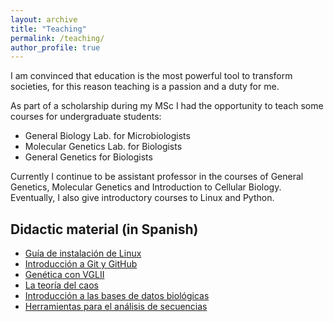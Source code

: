 ```yaml
---
layout: archive
title: "Teaching"
permalink: /teaching/
author_profile: true
---
```


I am convinced that education is the most powerful tool to transform societies,
for this reason teaching is a passion and a duty for me.

As part of a scholarship during my MSc I had the opportunity to teach some
courses for undergraduate students:

- General Biology Lab. for Microbiologists
- Molecular Genetics Lab. for Biologists
- General Genetics for Biologists

Currently I continue to be assistant professor in the courses of General
Genetics, Molecular Genetics and Introduction to Cellular Biology. Eventually,
I also give introductory courses to Linux and Python.

## Didactic material (in Spanish)

- [Guía de instalación de
  Linux](https://nesper94.github.io/docs/clase-intro-linux.pdf)
- [Introducción a Git y
  GitHub](https://nesper94.github.io/docs/2020-05-08-intro-git-github.html)
- [Genética con
  VGLII](https://nesper94.github.io/vglii-example/genetics-vgl2.html)
- [La teoría del caos](https://nesper94.github.io/docs/hilo-caos/index.html)
- [Introducción a las bases de datos
  biológicas](https://nesper94.github.io/docs/bases-de-datos.html)
- [Herramientas para el análisis de
  secuencias](https://nesper94.github.io/docs/herramientas-an%C3%A1lisis-de-secuencias.html)
